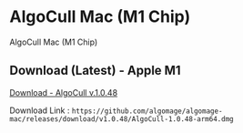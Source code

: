 # AlgoCull Mac (M1 Chip)
AlgoCull Mac (M1 Chip)

## Download (Latest) - Apple M1
[Download - AlgoCull v.1.0.48](https://github.com/algomage/algomage-mac/releases/download/v1.0.48/AlgoCull-1.0.48-arm64.dmg "Download (Latest) - Apple M1")

Download Link : `https://github.com/algomage/algomage-mac/releases/download/v1.0.48/AlgoCull-1.0.48-arm64.dmg`
 
